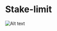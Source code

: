 # Stake-limit

![Alt text](https://github.com/bilalhodzic/stake-limit/blob/main/image.jpg?raw=truediagramflow-sendTicket.png)
